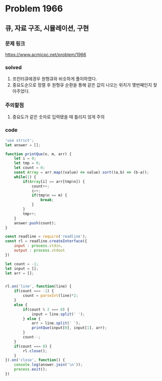 # Problem 1966

## 큐, 자료 구조, 시뮬레이션, 구현

### 문제 링크
<https://www.acmicpc.net/problem/1966>

### solved
1. 프린터큐에경우 원형큐와 비슷하게 풀이하였다.
2. 중요도순으로 정렬 후 원형큐 순환을 통해 같은 값이 나오는 위치가 몇번째인지 찾아주었다.

### 주의할점
1. 중요도가 같은 숫자로 입력됐을 때 틀리지 않게 주의

### code
```javascript
'use strict';
let answer = [];

function printQue(n, m, arr) {
    let i = 0;
    let tmp = 0;
    let count = 0;
    const Array = arr.map((value) => value).sort((a,b) => (b-a));
    while(1) {
        if(Array[i] == arr[tmp%n]) {
            count++;
            i++;
            if(tmp%n == m) {
                break;
            }
        }
        tmp++;
    }
    answer.push(count);
}

const readline = require('readline');
const rl = readline.createInterface({
    input : process.stdin,
    output : process.stdout
})

let count = -1;
let input = [];
let arr = [];


rl.on('line', function(line) {
    if(count === -1) {
        count = parseInt(line)*2;
    }
    else {
        if(count % 2 === 0) {
            input = line.split(' ');
        } else {
            arr = line.split(' ');
            printQue(input[0], input[1], arr);
        }
        count--;
    }
    if(count === 0) {
        rl.close();
    }
}).on('close', function() {
    console.log(answer.join('\n'));
    process.exit();
})